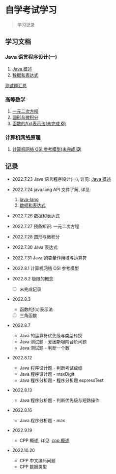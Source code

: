 # 自学考试学习

> 学习记录

## 学习文档

### Java 语言程序设计(一)

1. [Java 概述](docs/java/Java概述.md)
2. [数据和表达式](docs/java/数据和表达式.md)

[测试题汇总](docs/java/测试题汇总.md)

### 高等数学

1. [一元二次方程](docs/math/一元二次方程.md)
2. [圆形与微积分](docs/math/圆形与微积分.md)
3. [函数的$f(x)$表示法(未完成 ❎)](<docs/math/函数的f(x)表示法.md>)

### 计算机网络原理

1. [计算机网络 OSI 参考模型(未完成 ❎)](docs/computerNetwork/计算机网络OSI参考模型.md)

## 记录

- 2022.7.23 Java 语言程序设计(一), 详见: [Java 概述](docs/java/Java概述.md)
- 2022.7.24 java.lang API 文件了解, 详见:

  1. [java-lang](docs/java/java-lang.md)
  2. [数据和表达式](docs/java/数据和表达式.md)

- 2022.7.26 数据和表达式
- 2022.7.27 预备知识: 一元二次方程
- 2022.7.28 圆形与微积分
- 2022.7.30 Java 表达式
- 2022.7.31 Java 的变量作用域与运算符
- 2022.8.1 计算机网络 OSI 参考模型
- 2022.8.2 极限的概念
  - [ ] 未完成记录
- 2022.8.3
  - 函数的$f(x)$表示法
  - [ ] 三角函数
- 2022.8.7
  - Java 的运算符优先级与类型转换
  - Java 测试题 - 爱因斯坦阶台阶问题
  - Java 测试题 - 判断一个数
- 2022.8.12
  - Java 程序设计题 - 判断考试成绩
  - Java 程序设计题 - maxDigit
  - Java 程序分析题 - 程序分析题 expressTest
- 2022.8.13
  - Java 程序分析题 - 判断优先级与短路操作
- 2022.8.16
  - Java 程序分析题 - max
- 2022.9.19
  - CPP 概述, 详见: [cpp 概述](docs/cpp/cpp概述.md)
- 2022.10.20
  - CPP 中文编码问题
  - CPP 数据类型
